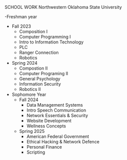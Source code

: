 SCHOOL WORK
Northwestern Oklahoma State University 

-Freshman year 
  - Fall 2023
      - Composition I
      - Computer Programming I
      - Intro to Information Technology
      - PLC
      - Ranger Connection
      - Robotics
  - Spring 2024
      - Compostion II
      - Computer Programing II
      - General Psychology
      - Information Security
      - Robotics II
- Sophomore Year
  - Fall 2024
      - Data Management Systems
      - Intro Speech Communication
      - Network Essentials & Security
      - Website Development
      - Wellness Concepts
  - Spring 2025
      - American Federal Government
      - Ethical Hacking & Network Defence
      - Personal Finance
      - Scripting
    
